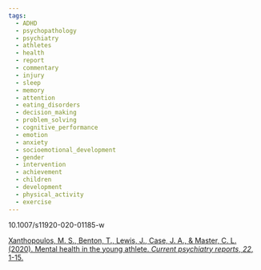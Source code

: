 ```yaml
---
tags:
  - ADHD
  - psychopathology
  - psychiatry
  - athletes
  - health
  - report
  - commentary
  - injury
  - sleep
  - memory
  - attention
  - eating_disorders
  - decision_making
  - problem_solving
  - cognitive_performance
  - emotion
  - anxiety
  - socioemotional_development
  - gender
  - intervention
  - achievement
  - children
  - development
  - physical_activity
  - exercise
---
```

10.1007/s11920-020-01185-w

[Xanthopoulos, M. S., Benton, T., Lewis, J., Case, J. A., & Master, C. L. (2020). Mental health in the young athlete. _Current psychiatry reports_, _22_, 1-15.](https://link.springer.com/article/10.1007/s11920-020-01185-w)